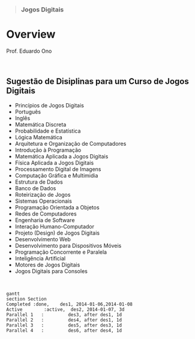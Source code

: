 > ### Jogos Digitais

# Overview

Prof. Eduardo Ono

<br>

## Sugestão de Disiplinas para um Curso de Jogos Digitais 

* Princípios de Jogos Digitais
* Português
* Inglês
* Matemática Discreta
* Probabilidade e Estatística
* Lógica Matemática
* Arquitetura e Organização de Computadores
* Introdução à Programação
* Matemática Aplicada a Jogos Digitais
* Física Aplicada a Jogos Digitais
* Processamento Digital de Imagens
* Computação Gráfica e Multimidia
* Estrutura de Dados
* Banco de Dados
* Roteirização de Jogos
* Sistemas Operacionais
* Programação Orientada a Objetos
* Redes de Computadores
* Engenharia de Software
* Interação Humano-Computador
* Projeto (Design) de Jogos Digitais
* Desenvolvimento Web
* Desenvolvimento para Dispositivos Móveis
* Programação Concorrente e Paralela
* Inteligência Artificial
* Motores de Jogos Digitais
* Jogos Digitais para Consoles

<br>

```mermaid
gantt
section Section
Completed :done,    des1, 2014-01-06,2014-01-08
Active        :active,  des2, 2014-01-07, 3d
Parallel 1   :         des3, after des1, 1d
Parallel 2   :         des4, after des1, 1d
Parallel 3   :         des5, after des3, 1d
Parallel 4   :         des6, after des4, 1d
```
